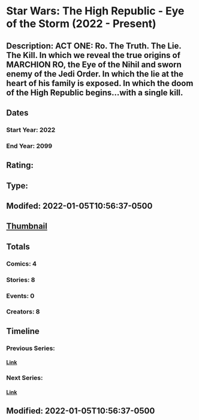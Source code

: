 # Star Wars: The High Republic - Eye of the Storm (2022 - Present)
## Description: ACT ONE: Ro. The Truth. The Lie. The Kill. In which we reveal the true origins of MARCHION RO, the Eye of the Nihil and sworn enemy of the Jedi Order. In which the lie at the heart of his family is exposed. In which the doom of the High Republic begins...with a single kill. 
## Dates
### Start Year: 2022
### End Year: 2099
## Rating: 
## Type: 
## Modifed: 2022-01-05T10:56:37-0500
## [Thumbnail](http://i.annihil.us/u/prod/marvel/i/mg/f/00/61d5bfaa52c8c.jpg)
## Totals
### Comics: 4
### Stories: 8
### Events: 0
### Creators: 8
## Timeline
### Previous Series: 
#### [Link]()
### Next Series: 
#### [Link]()
## Modified: 2022-01-05T10:56:37-0500